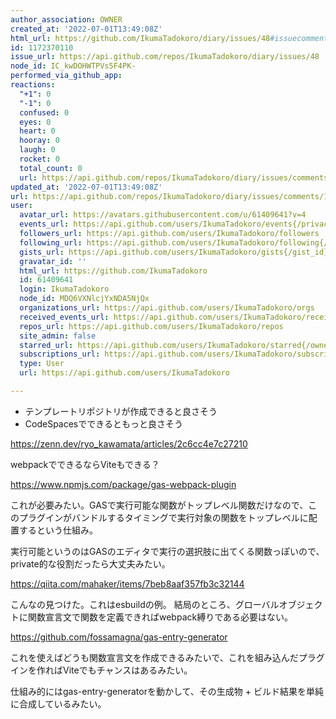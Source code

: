 ```yaml
---
author_association: OWNER
created_at: '2022-07-01T13:49:08Z'
html_url: https://github.com/IkumaTadokoro/diary/issues/48#issuecomment-1172370110
id: 1172370110
issue_url: https://api.github.com/repos/IkumaTadokoro/diary/issues/48
node_id: IC_kwDOHWTPVs5F4PK-
performed_via_github_app: 
reactions:
  "+1": 0
  "-1": 0
  confused: 0
  eyes: 0
  heart: 0
  hooray: 0
  laugh: 0
  rocket: 0
  total_count: 0
  url: https://api.github.com/repos/IkumaTadokoro/diary/issues/comments/1172370110/reactions
updated_at: '2022-07-01T13:49:08Z'
url: https://api.github.com/repos/IkumaTadokoro/diary/issues/comments/1172370110
user:
  avatar_url: https://avatars.githubusercontent.com/u/61409641?v=4
  events_url: https://api.github.com/users/IkumaTadokoro/events{/privacy}
  followers_url: https://api.github.com/users/IkumaTadokoro/followers
  following_url: https://api.github.com/users/IkumaTadokoro/following{/other_user}
  gists_url: https://api.github.com/users/IkumaTadokoro/gists{/gist_id}
  gravatar_id: ''
  html_url: https://github.com/IkumaTadokoro
  id: 61409641
  login: IkumaTadokoro
  node_id: MDQ6VXNlcjYxNDA5NjQx
  organizations_url: https://api.github.com/users/IkumaTadokoro/orgs
  received_events_url: https://api.github.com/users/IkumaTadokoro/received_events
  repos_url: https://api.github.com/users/IkumaTadokoro/repos
  site_admin: false
  starred_url: https://api.github.com/users/IkumaTadokoro/starred{/owner}{/repo}
  subscriptions_url: https://api.github.com/users/IkumaTadokoro/subscriptions
  type: User
  url: https://api.github.com/users/IkumaTadokoro

---
```

- テンプレートリポジトリが作成できると良さそう
- CodeSpacesでできるともっと良さそう

https://zenn.dev/ryo_kawamata/articles/2c6cc4e7c27210

webpackでできるならViteもできる？

https://www.npmjs.com/package/gas-webpack-plugin

これが必要みたい。GASで実行可能な関数がトップレベル関数だけなので、このプラグインがバンドルするタイミングで実行対象の関数をトップレベルに配置するという仕組み。

実行可能というのはGASのエディタで実行の選択肢に出てくる関数っぽいので、private的な役割だったら大丈夫みたい。

https://qiita.com/mahaker/items/7beb8aaf357fb3c32144

こんなの見つけた。これはesbuildの例。
結局のところ、グローバルオブジェクトに関数宣言文で関数を定義できればwebpack縛りである必要はない。

https://github.com/fossamagna/gas-entry-generator

これを使えばどうも関数宣言文を作成できるみたいで、これを組み込んだプラグインを作ればViteでもチャンスはあるみたい。

仕組み的にはgas-entry-generatorを動かして、その生成物 + ビルド結果を単純に合成しているみたい。
